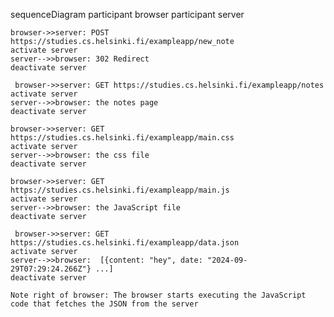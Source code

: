 sequenceDiagram
    participant browser
    participant server

    browser->>server: POST https://studies.cs.helsinki.fi/exampleapp/new_note
    activate server
    server-->>browser: 302 Redirect
    deactivate server

     browser->>server: GET https://studies.cs.helsinki.fi/exampleapp/notes
    activate server
    server-->>browser: the notes page
    deactivate server

    browser->>server: GET https://studies.cs.helsinki.fi/exampleapp/main.css
    activate server
    server-->>browser: the css file
    deactivate server

    browser->>server: GET https://studies.cs.helsinki.fi/exampleapp/main.js
    activate server
    server-->>browser: the JavaScript file
    deactivate server

     browser->>server: GET https://studies.cs.helsinki.fi/exampleapp/data.json
    activate server
    server-->>browser:  [{content: "hey", date: "2024-09-29T07:29:24.266Z"} ...]
    deactivate server

    Note right of browser: The browser starts executing the JavaScript code that fetches the JSON from the server
